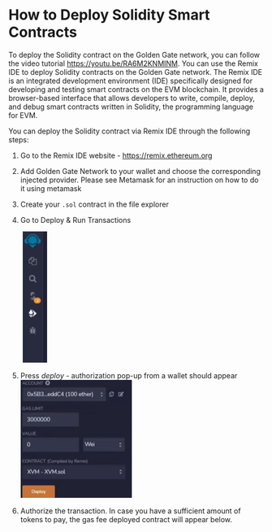 # How to Deploy Solidity Smart Contracts

To deploy the Solidity contract on the Golden Gate network, you can follow the video tutorial <https://youtu.be/RA6M2KNMINM>. You can use the Remix IDE to deploy Solidity contracts on the Golden Gate network. The Remix IDE is an integrated development environment (IDE) specifically designed for developing and testing smart contracts on the EVM blockchain. It provides a browser-based interface that allows developers to write, compile, deploy, and debug smart contracts written in Solidity, the programming language for EVM.

You can deploy the Solidity contract via Remix IDE through the following steps:

1. Go to the Remix IDE website - <https://remix.ethereum.org>

2. Add Golden Gate Network to your wallet and choose the corresponding injected provider. Please see Metamask for an instruction on how to do it using metamask

3. Create your `.sol` contract in the file explorer

4. Go to Deploy & Run Transactions

   ![Deploy & Run Transactions](../../.gitbook/assets/solidity-deploy-and-run.JPG)

5. Press _deploy_ - authorization pop-up from a wallet should appear
   ![Deploy](../../.gitbook/assets/solidity-deploy.JPG)

6. Authorize the transaction. In case you have a sufficient amount of tokens to pay, the gas fee deployed contract will appear below.

